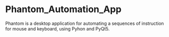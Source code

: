 # Phantom_Automation_App
Phantom is a desktop application for automating a  sequences of instruction for mouse and keyboard, using Pyhon and PyQt5.
